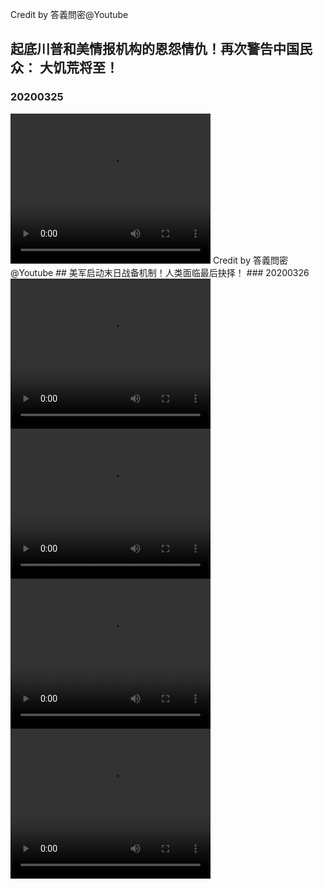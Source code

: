 Credit by 答義問密@Youtube
## 起底川普和美情报机构的恩怨情仇！再次警告中国民众： 大饥荒将至！
### 20200325
<video width="320" height="240" controls>
  <source src="/答義問密/videos/20200325_uHQyZBixFro-split-001.mp4" type="video/mp4">
</video>
Credit by 答義問密@Youtube
## 美军启动末日战备机制！人类面临最后抉择！
### 20200326
<video width="320" height="240" controls>
  <source src="/答義問密/videos/20200325_uHQyZBixFro-split-001.mp4" type="video/mp4">
</video>
<video width="320" height="240" controls>
  <source src="/答義問密/videos/20200326_Y0fGBjYUNu0-split-001.mp4" type="video/mp4">
</video>
<video width="320" height="240" controls>
  <source src="/答義問密/videos/20200326_Y0fGBjYUNu0-split-002.mp4" type="video/mp4">
</video>
<video width="320" height="240" controls>
  <source src="/答義問密/videos/20200326_Y0fGBjYUNu0-split-003.mp4" type="video/mp4">
</video>
